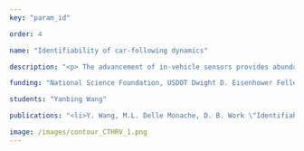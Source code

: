 ```yaml
---
key: "param_id"

order: 4

name: "Identifiability of car-following dynamics"

description: "<p> The advancement of in-vehicle sensors provides abundant datasets to estimate parameters of car-following models that describe driver behaviors. The question of parameter identifiability of such models (i.e., whether it is possible to infer its unknown parameters from the experimental data) is a central system analysis question, and yet still remains open. We present both structural and practical parameter identifiability analysis on four common car-following models: (i) the constant-time headway relative-velocity (CTH-RV) model, (ii) the optimal velocity model (OV), (iii) the follow-the-leader model (FTL) and (iv) the intelligent driver model (IDM). The structural identifiability analysis is carried out using a differential geometry approach, which confirms that, in theory, all of the tested car-following systems are structurally locally identifiable, i.e., the parameters can be uniquely inferred under almost all initial condition and admissible inputs by observing the space gap alone. In a practical setting, we propose an optimization-based numerical direct test to determine parameter identifiability given a specific experimental setup (the specific initial conditions and input are known). The direct test conclusively finds distinct parameters under which the CTH-RV and FTL are not identifiable under the given initial condition and input trajectory.</p>"

funding: "National Science Foundation, USDOT Dwight D. Eisenhower Fellowship, Inria MEMENTO"

students: "Yanbing Wang"

publications: "<li>Y. Wang, M.L. Delle Monache, D. B. Work \"Identifiability of car-following dynamic.\" Submitted to <em>Physica D, </em>2021</li>"

image: /images/contour_CTHRV_1.png
---
```

